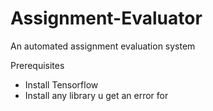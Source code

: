 # Assignment-Evaluator
An automated assignment evaluation system


Prerequisites

- Install Tensorflow
- Install any library u get an error for